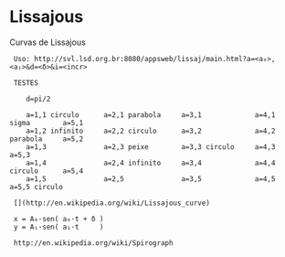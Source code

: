 Lissajous
=========

Curvas de Lissajous


     Uso: http://svl.lsd.org.br:8080/appsweb/lissaj/main.html?a=<a₀>,<a₁>&d=<δ>&i=<incr>

     TESTES

        d=pi/2

        a=1,1 circulo      a=2,1 parabola     a=3,1             a=4,1 sigma        a=5,1
        a=1,2 infinito     a=2,2 circulo      a=3,2             a=4,2 parabola     a=5,2
        a=1,3              a=2,3 peixe        a=3,3 circulo     a=4,3              a=5,3
        a=1,4              a=2,4 infinito     a=3,4             a=4,4 circulo      a=5,4
        a=1,5              a=2,5              a=3,5             a=4,5              a=5,5 circulo

     [](http://en.wikipedia.org/wiki/Lissajous_curve)

     x = A₀·sen( a₀·t + δ )
     y = A₁·sen( a₁·t     )

     http://en.wikipedia.org/wiki/Spirograph
